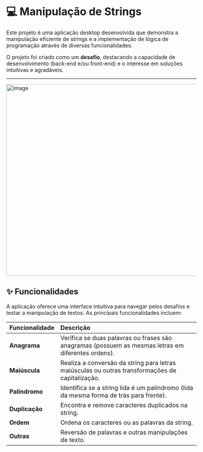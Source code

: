 # 💻 Manipulação de Strings

Este projeto é uma aplicação desktop desenvolvida que demonstra a manipulação eficiente de strings e a implementação de lógica de programação através de diversas funcionalidades.

O projeto foi criado como um **desafio**, destacando a capacidade de desenvolvimento (back-end e/ou front-end) e o interesse em soluções intuitivas e agradáveis.

---

<img width="1226" height="508" alt="image" src="https://github.com/user-attachments/assets/059b295a-1cee-41ba-8c97-ecbd0fbf56dc" />

## ✨ Funcionalidades

A aplicação oferece uma interface intuitiva para navegar pelos desafios e testar a manipulação de textos. As principais funcionalidades incluem:

| Funcionalidade | Descrição |
| :--- | :--- |
| **Anagrama** | Verifica se duas palavras ou frases são anagramas (possuem as mesmas letras em diferentes ordens). |
| **Maiúscula** | Realiza a conversão da string para letras maiúsculas ou outras transformações de capitalização. |
| **Palíndromo** | Identifica se a string lida é um palíndromo (lida da mesma forma de trás para frente). |
| **Duplicação** | Encontra e remove caracteres duplicados na string. |
| **Ordem** | Ordena os caracteres ou as palavras da string. |
| **Outras** | Reversão de palavras e outras manipulações de texto. |

